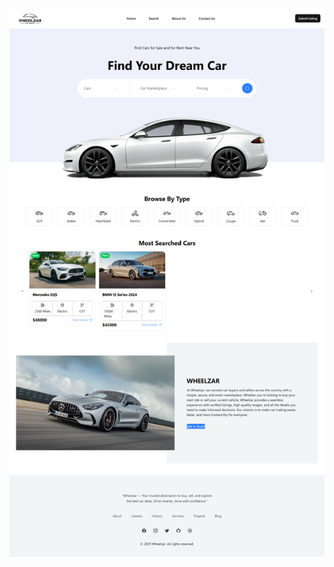 ![image alt](https://github.com/talhamirza01/car-marketplace/blob/main/download%20(2).png?raw=true)
